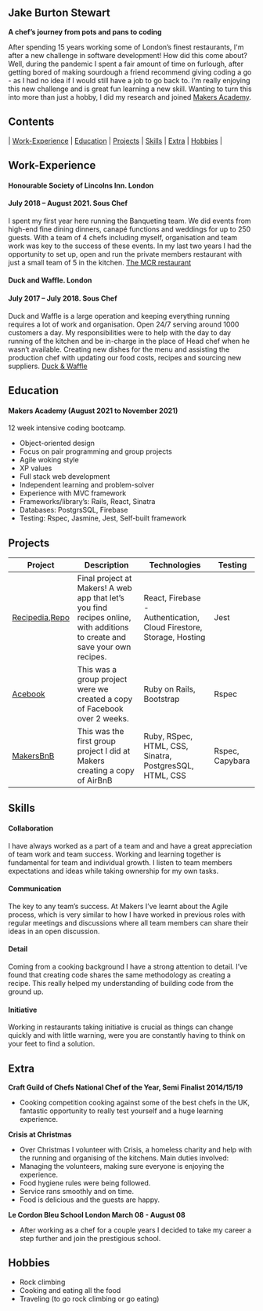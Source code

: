 ## Jake Burton Stewart

**A chef’s journey from pots and pans to coding**

After spending 15 years working some of London’s finest restaurants, I'm after a new challenge in software development! How did this come about? Well, during the pandemic I spent a fair amount of time on furlough, after getting bored of making sourdough a friend recommend giving coding a go - as I had no idea if I would still have a job to go back to. I’m really enjoying this new challenge and is great fun learning a new skill. Wanting to turn this into more than just a hobby, I did my research and joined [Makers Academy](https://makers.tech/).

## Contents
| [Work-Experience](#work-experience) | [Education](#education) | [Projects](#projects) | [Skills](#skills) | [Extra](#extra) | [Hobbies](#hobbies) |

## Work-Experience

#### Honourable Society of Lincolns Inn. London
#### July 2018 – August 2021. Sous Chef
I spent my first year here running the Banqueting team. We did events from high-end fine dining dinners, canapé functions and weddings for up to 250 guests. With a team of 4 chefs including myself, organisation and team work was key to the success of these events. 
In my last two years I had the opportunity to set up, open and run the private members restaurant with just a small team of 5 in the kitchen. 
[The MCR restaurant](https://www.lincolnsinn.org.uk/members/the-mcr-restaurant-bar/)

#### Duck and Waffle. London
#### July 2017 – July 2018. Sous Chef
Duck and Waffle is a large operation and keeping everything running requires a lot of work and organisation. Open 24/7 serving around 1000 customers a day. My responsibilities were to help with the day to day running of the kitchen and be in-charge in the place of Head chef when he wasn’t available. Creating new dishes for the menu and assisting the production chef with updating our food costs, recipes and sourcing new suppliers.
[Duck & Waffle](https://duckandwaffle.com/)

## Education
#### Makers Academy (August 2021 to November 2021)
12 week intensive coding bootcamp.

- Object-oriented design
- Focus on pair programming and group projects
- Agile woking style
- XP values
- Full stack web development
- Independent learning and problem-solver
- Experience with MVC framework
- Frameworks/library’s: Rails, React, Sinatra
- Databases: PostgrsSQL, Firebase
- Testing: Rspec, Jasmine, Jest, Self-built framework

## Projects 
| Project | Description | Technologies | Testing |
| --- | --- | --- | --- |
| [Recipedia](https://recipedia-cbe2c.web.app/),[Repo](https://github.com/Jjake540Recipedia)| Final project at Makers! A web app that let’s you find recipes online, with additions to create and save your own recipes.| React, Firebase - Authentication, Cloud Firestore, Storage, Hosting | Jest |
| [Acebook](https://github.com/Jjake540/Acebook) | This was a group project were we created a copy of Facebook over 2 weeks. | Ruby on Rails, Bootstrap | Rspec |
| [MakersBnB](https://github.com/Jjake540/makersBnB) | This was the first group project I did at Makers creating a copy of AirBnB | Ruby, RSpec, HTML, CSS, Sinatra, PostgresSQL, HTML, CSS | Rspec, Capybara |

## Skills
#### Collaboration
I have always worked as a part of a team and and have a great appreciation of team work and team success. Working and learning together is fundamental for team and individual growth. I listen to team members expectations and ideas while taking ownership for my own tasks.
#### Communication
The key to any team’s success. At Makers I’ve learnt about the Agile process, which is very similar to how I have worked in previous roles with regular meetings and discussions where all team members can share their ideas in an open discussion.  
#### Detail
Coming from a cooking background I have a strong attention to detail. I’ve found that creating code shares the same methodology as creating a recipe. This really helped my understanding of building code from the ground up.
#### Initiative
Working in restaurants taking initiative is crucial as things can change quickly and with little warning, were you are constantly having to think on your feet to find a solution.

## Extra
**Craft Guild of Chefs National Chef of the Year, Semi Finalist 2014/15/19**
- Cooking competition cooking against some of the best chefs in the UK, fantastic opportunity to really test yourself and a huge learning experience.

**Crisis at Christmas**
- Over Christmas I volunteer with Crisis, a homeless charity and help with the running and organising of the kitchens. Main duties involved:
- Managing the volunteers, making sure everyone is enjoying the experience.
- Food hygiene rules were being followed.
- Service rans smoothly and on time.
- Food is delicious and the guests are happy.

**Le Cordon Bleu School London March 08 - August 08**
- After working as a chef for a couple years I decided to take my career a step further and join the prestigious school.


## Hobbies
- Rock climbing
- Cooking and eating all the food
- Traveling (to go rock climbing or go eating)
